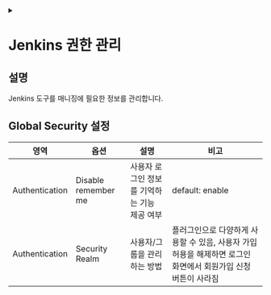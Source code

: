 <link rel="stylesheet" type="text/css" href="/css/header.css">
<link rel="stylesheet" type="text/css" href="/css/bootstrap/5.3.0-alpha1/bootstrap.css">
<div class="sticky-top bg-white pt-1 pb-2" id="header-div-max"></div>
<details id="display-none"><summary></summary>
  <script src="/js/header.js" defer="defer"></script>
</details>

# Jenkins 권한 관리
## 설명
Jenkins 도구를 매니징에 필요한 정보를 관리합니다.

## Global Security 설정

|영역|옵션|설명|비고|
|---|---|---|---|
|Authentication|Disable remember me|사용자 로그인 정보를 기억하는 기능 제공 여부|default: enable|
|Authentication|Security Realm|사용자/그룹을 관리하는 방법|플러그인으로 다양하게 사용할 수 있음, 사용자 가입 허용을 해제하면 로그인 화면에서 회원가입 신청 버튼이 사라짐|



